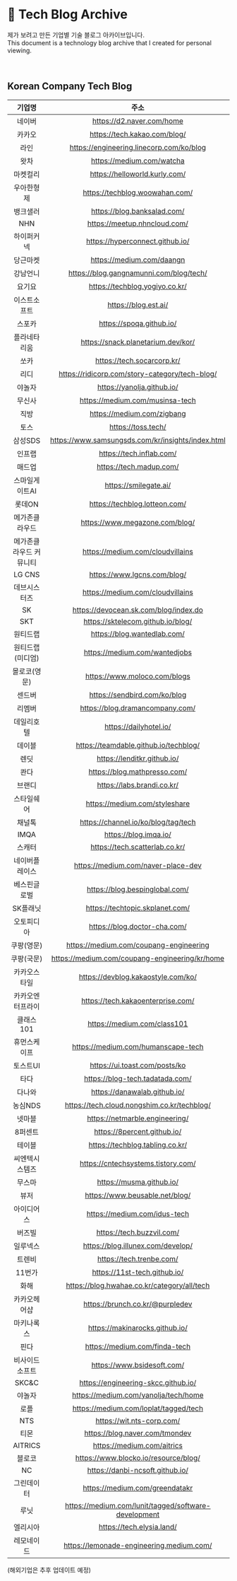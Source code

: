 # 🌲 Tech Blog Archive
제가 보려고 만든 기업별 기술 블로그 아카이브입니다. <br>
This document is a technology blog archive that I created for personal viewing.

<br>

## Korean Company Tech Blog
|기업명|주소|
|:---:|:---:|
|네이버|https://d2.naver.com/home|
|카카오|https://tech.kakao.com/blog/|
|라인|https://engineering.linecorp.com/ko/blog|
|왓차|https://medium.com/watcha|
|마켓컬리|https://helloworld.kurly.com/|
|우아한형제|https://techblog.woowahan.com/|
|뱅크샐러|https://blog.banksalad.com/|
|NHN|https://meetup.nhncloud.com/|
|하이퍼커넥|https://hyperconnect.github.io/|
|당근마켓|https://medium.com/daangn|
|강남언니|https://blog.gangnamunni.com/blog/tech/|
|요기요|https://techblog.yogiyo.co.kr/|
|이스트소프트|https://blog.est.ai/|
|스포카|https://spoqa.github.io/|
|플라네타리움|https://snack.planetarium.dev/kor/|
|쏘카|https://tech.socarcorp.kr/|
|리디|https://ridicorp.com/story-category/tech-blog/|
|야놀자|https://yanolja.github.io/|
|무신사|https://medium.com/musinsa-tech|
|직방|https://medium.com/zigbang|
|토스|https://toss.tech/|
|삼성SDS|https://www.samsungsds.com/kr/insights/index.html|
|인프랩|https://tech.inflab.com/|
|매드업|https://tech.madup.com/|
|스마일게이트AI|https://smilegate.ai/|
|롯데ON|https://techblog.lotteon.com/|
|메가존클라우드|https://www.megazone.com/blog/|
|메가존클라우드 커뮤니티|https://medium.com/cloudvillains|
|LG CNS|https://www.lgcns.com/blog/|
|데브시스터즈|https://medium.com/cloudvillains|
|SK|https://devocean.sk.com/blog/index.do|
|SKT|https://sktelecom.github.io/blog/|
|원티드랩|https://blog.wantedlab.com/|
|원티드랩(미디엄)|https://medium.com/wantedjobs|
|몰로코(영문)|https://www.moloco.com/blogs|
|센드버|https://sendbird.com/ko/blog|
|리멤버|https://blog.dramancompany.com/|
|데일리호텔|https://dailyhotel.io/|
|데이블|https://teamdable.github.io/techblog/|
|렌딧|https://lenditkr.github.io/|
|콴다|https://blog.mathpresso.com/|
|브랜디|https://labs.brandi.co.kr/|
|스타일쉐어|https://medium.com/styleshare|
|채널톡|https://channel.io/ko/blog/tag/tech|
|IMQA|https://blog.imqa.io/|
|스캐터|https://tech.scatterlab.co.kr/|
|네이버플레이스|https://medium.com/naver-place-dev|
|베스핀글로벌|https://blog.bespinglobal.com/|
|SK플래닛|https://techtopic.skplanet.com/|
|오토피디아|https://blog.doctor-cha.com/|
|쿠팡(영문)|https://medium.com/coupang-engineering|
|쿠팡(국문)|https://medium.com/coupang-engineering/kr/home|
|카카오스타일|https://devblog.kakaostyle.com/ko/|
|카카오엔터프라이|https://tech.kakaoenterprise.com/|
|클래스101|https://medium.com/class101|
|휴먼스케이프|https://medium.com/humanscape-tech|
|토스트UI|https://ui.toast.com/posts/ko|
|타다|https://blog-tech.tadatada.com/|
|다나와|https://danawalab.github.io/|
|농심NDS|https://tech.cloud.nongshim.co.kr/techblog/|
|넷마블|https://netmarble.engineering/|
|8퍼센트|https://8percent.github.io/|
|테이블|https://techblog.tabling.co.kr/|
|씨엔텍시스템즈|https://cntechsystems.tistory.com/|
|무스마|https://musma.github.io/|
|뷰저|https://www.beusable.net/blog/|
|아이디어스|https://medium.com/idus-tech|
|버즈빌|https://tech.buzzvil.com/|
|일루넥스|https://blog.illunex.com/develop/|
|트렌비|https://tech.trenbe.com/|
|11번가|https://11st-tech.github.io/|
|화해|https://blog.hwahae.co.kr/category/all/tech|
|카카오헤어샵|https://brunch.co.kr/@purpledev|
|마키나록스|https://makinarocks.github.io/|
|핀다|https://medium.com/finda-tech|
|비사이드소프트|https://www.bsidesoft.com/|
|SKC&C|https://engineering-skcc.github.io/|
|야놀자|https://medium.com/yanolja/tech/home|
|로플|https://medium.com/loplat/tagged/tech|
|NTS|https://wit.nts-corp.com/|
|티몬|https://blog.naver.com/tmondev|
|AITRICS|https://medium.com/aitrics|
|블로코|https://www.blocko.io/resource/blog/|
|NC|https://danbi-ncsoft.github.io/|
|그린데이터|https://medium.com/greendatakr|
|루닛|https://medium.com/lunit/tagged/software-development|
|엘리시아|https://tech.elysia.land/|
|레모네이드|https://lemonade-engineering.medium.com/|

(해외기업은 추후 업데이트 예정)
